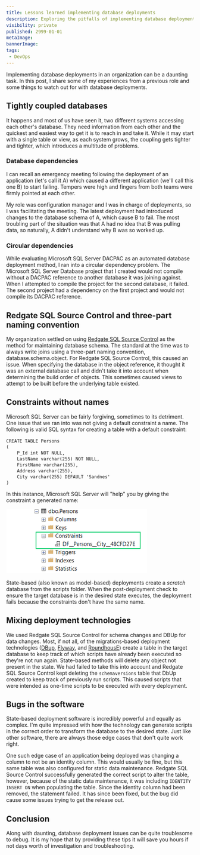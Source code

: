 ```yaml
---
title: Lessons learned implementing database deployments
description: Exploring the pitfalls of implementing database deployments
visibility: private
published: 2999-01-01
metaImage:
bannerImage:
tags:
 - DevOps
---
```


Implementing database deployments in an organization can be a daunting task.  In this post, I share some of my experiences from a previous role and some things to watch out for with database deployments.

## Tightly coupled databases

It happens and most of us have seen it, two different systems accessing each other's database.  They need information from each other and the quickest and easiest way to get it is to reach in and take it.  While it may start with a single table or view, as each system grows, the coupling gets tighter and tighter, which introduces a multitude of problems.

### Database dependencies

I can recall an emergency meeting following the deployment of an application (let's call it A) which caused a different application (we'll call this one B) to start failing.  Tempers were high and fingers from both teams were firmly pointed at each other.  

My role was configuration manager and I was in charge of deployments, so I was facilitating the meeting. The latest deployment had introduced changes to the database schema of A, which cause B to fail. The most troubling part of the situation was that A had no idea that B was pulling data, so naturally, A didn't understand why B was so worked up.  

### Circular dependencies

While evaluating Microsoft SQL Server DACPAC as an automated database deployment method, I ran into a circular dependency problem.  The Microsoft SQL Server Database project that I created would not compile without a DACPAC reference to another database it was joining against.  When I attempted to compile the project for the second database, it failed.  The second project had a dependency on the first project and would not compile its DACPAC reference.  

## Redgate SQL Source Control and three-part naming convention

My organization settled on using [Redgate SQL Source Control](https://www.red-gate.com/products/sql-development/sql-source-control/) as the method for maintaining database schema.  The standard at the time was to always write joins using a three-part naming convention, database.schema.object.  For Redgate SQL Source Control, this caused an issue.  When specifying the database in the object reference, it thought it was an external database call and didn't take it into account when determining the build order of objects.  This sometimes caused views to attempt to be built before the underlying table existed.  

## Constraints without names

Microsoft SQL Server can be fairly forgiving, sometimes to its detriment.  One issue that we ran into was not giving a default constraint a name.  The following is valid SQL syntax for creating a table with a default constraint:

```
CREATE TABLE Persons
(
    P_Id int NOT NULL,
    LastName varchar(255) NOT NULL,
    FirstName varchar(255),
    Address varchar(255),
    City varchar(255) DEFAULT 'Sandnes'
)
```

In this instance, Microsoft SQL Server will "help" you by giving the constraint a generated name:

![](ssms-constraint-name.png)

State-based (also known as model-based) deployments create a *scratch* database from the scripts folder.  When the post-deployment check to ensure the target database is in the desired state executes, the deployment fails because the constraints don't have the same name.

## Mixing deployment technologies

We used Redgate SQL Source Control for schema changes and DBUp for data changes.  Most, if not all,  of the migrations-based deployment technologies ([DBup](https://dbup.readthedocs.io/en/latest/), [Flyway](https://flywaydb.org), and [RoundhousE](https://github.com/chucknorris/roundhouse)) create a table in the target database to keep track of which scripts have already been executed so they're not run again.  State-based methods will delete any object not present in the state.  We had failed to take this into account and Redgate SQL Source Control kept deleting the `schemaversions` table that DbUp created to keep track of previously run scripts.  This caused scripts that were intended as one-time scripts to be executed with every deployment.

## Bugs in the software

State-based deployment software is incredibly powerful and equally as complex.  I'm quite impressed with how the technology can generate scripts in the correct order to transform the database to the desired state.  Just like other software, there are always those edge cases that don't quite work right.

One such edge case of an application being deployed was changing a column to not be an identity column.  This would usually be fine, but this same table was also configured for static data maintenance.  Redgate SQL Source Control successfully generated the correct script to alter the table, however, because of the static data maintenance, it was including `IDENTITY INSERT ON` when populating the table.  Since the identity column had been removed, the statement failed.  It has since been fixed, but the bug did cause some issues trying to get the release out.

## Conclusion
Along with daunting, database deployment issues can be quite troublesome to debug.  It is my hope that by providing these tips it will save you hours if not days worth of investigation and troubleshooting.